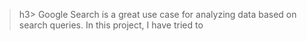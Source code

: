 >h3> Google Search is a great use case for analyzing data based on search queries. In this project, I have tried to </h3>
